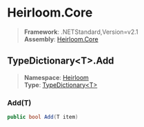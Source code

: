 # Heirloom.Core

> **Framework**: .NETStandard,Version=v2.1  
> **Assembly**: [Heirloom.Core][0]  

## TypeDictionary\<T>.Add

> **Namespace**: [Heirloom][0]  
> **Type**: [TypeDictionary\<T>][1]  

### Add(T)

```cs
public bool Add(T item)
```

[0]: ../../../Heirloom.Core.md
[1]: ../TypeDictionary[T].md
